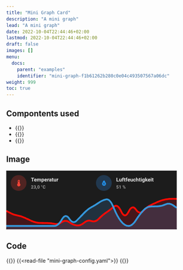 ```yaml
---
title: "Mini Graph Card"
description: "A mini graph"
lead: "A mini graph"
date: 2022-10-04T22:44:46+02:00
lastmod: 2022-10-04T22:44:46+02:00
draft: false
images: []
menu:
  docs:
    parent: "examples"
    identifier: "mini-graph-f1b61262b280c0e04c493507567a06dc"
weight: 999
toc: true
---
```


## Compontents used

- {{<component-description name="stack-in-card">}}
- {{<component-description name="horizontal-stack">}}
- {{<component-description name="mini-graph-card">}}

## Image

![foo](mini-graph-card-dark.png "bar")

## Code

{{<highlight yaml>}}
{{<read-file "mini-graph-config.yaml">}}
{{</highlight>}}
